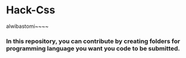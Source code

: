 # Hack-Css

alwibastomi~~~~


<h3> In this repository, you can contribute by creating folders for programming language you want you code to be submitted.
